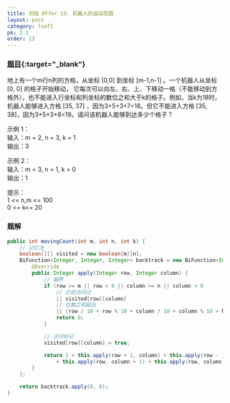 ```yaml
---
title: 剑指 Offer 13. 机器人的运动范围
layout: post
category: lcof1
pk: 2.1
order: 13
---
```


### [题目](https://leetcode-cn.com/problems/ji-qi-ren-de-yun-dong-fan-wei-lcof/){:target="_blank"}

地上有一个m行n列的方格，从坐标 [0,0] 到坐标 [m-1,n-1] 。一个机器人从坐标 [0, 0] 的格子开始移动，
它每次可以向左、右、上、下移动一格（不能移动到方格外），也不能进入行坐标和列坐标的数位之和大于k的格子。例如，当k为18时，机器人能够进入方格 [35, 37] ，因为3+5+3+7=18。但它不能进入方格 [35, 38]，因为3+5+3+8=19。请问该机器人能够到达多少个格子？

示例 1：  
输入：m = 2, n = 3, k = 1  
输出：3

示例 2：  
输入：m = 3, n = 1, k = 0  
输出：1

提示：  
1 <= n,m <= 100  
0 <= k<= 20  

### 题解

```java
public int movingCount(int m, int n, int k) {
    // 记忆法
    boolean[][] visited = new boolean[m][n];
    BiFunction<Integer, Integer, Integer> backtrack = new BiFunction<Integer, Integer, Integer>() {
        @Override
        public Integer apply(Integer row, Integer column) {
            // 越界
            if (row >= m || row < 0 || column >= n || column < 0
                // 已经访问过
                || visited[row][column]
                // 位数之和超出
                || (row / 10 + row % 10 + column / 10 + column % 10 > k)) {
                return 0;
            }

            // 访问标记
            visited[row][column] = true;

            return 1 + this.apply(row + 1, column) + this.apply(row - 1, column)
                + this.apply(row, column + 1) + this.apply(row, column - 1);
        }
    };

    return backtrack.apply(0, 0);
}
```